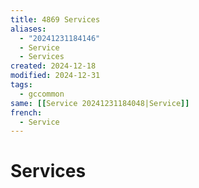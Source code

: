 ```yaml
---
title: 4869 Services
aliases:
  - "20241231184146"
  - Service
  - Services
created: 2024-12-18
modified: 2024-12-31
tags:
  - gccommon
same: [[Service 20241231184048|Service]]
french:
  - Service
---
```

# Services
